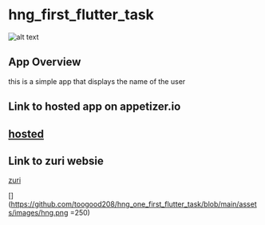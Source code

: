 # hng_first_flutter_task
![alt text](https://github.com/toogood208/hng_one_first_flutter_task/blob/main/assets/images/hng_first_task.gif)
## App Overview
this is a simple app that displays the name of the user
## Link to hosted app on appetizer.io
  [hosted](https://appetize.io/app/yjz7pm9ahycuyrgrppyy0ey9c8?device=pixel4xl&scale=75&orientation=portrait&osVersion=10.0)
--------------------------------------------------------------------------------------------------------------------------
## Link to zuri websie
[zuri](https://internship.zuri.team/)

[](https://github.com/toogood208/hng_one_first_flutter_task/blob/main/assets/images/hng.png =250)
